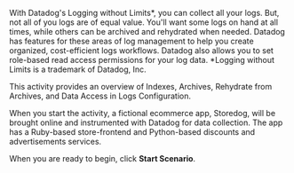 With Datadog's Logging without Limits\*, you can collect all your logs. But, not all of you logs are of equal value. You'll want some logs on hand at all times, while others can be archived and rehydrated when needed. Datadog has features for these areas of log management to help you create organized, cost-efficient logs workflows. Datadog also allows you to set role-based read access permissions for your log data.
\*Logging without Limits is a trademark of Datadog, Inc.

This activity provides an overview of Indexes, Archives, Rehydrate from Archives, and Data Access in Logs Configuration.

When you start the activity, a fictional ecommerce app, Storedog, will be brought online and instrumented with Datadog for data collection. The app has a Ruby-based store-frontend and Python-based discounts and advertisements services.

When you are ready to begin, click **Start Scenario**.